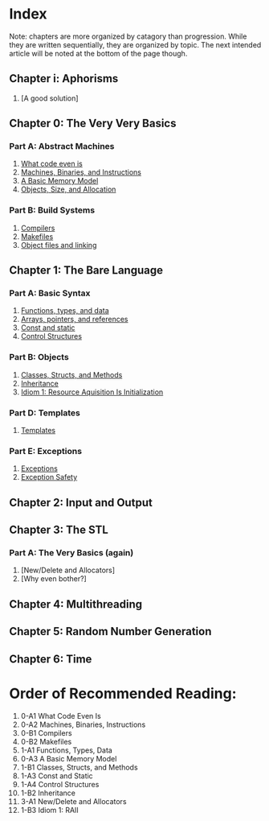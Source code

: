 # Index

Note: chapters are more organized by catagory than progression.
While they are written sequentially, they are organized by topic.
The next intended article will be noted at the bottom of the page though.

## Chapter i: Aphorisms
1. [A good solution]

## Chapter 0: The Very Very Basics
### Part A: Abstract Machines
1. [What code even is](Chapter0/A1.md)
2. [Machines, Binaries, and Instructions](Chapter0/A2.md)
3. [A Basic Memory Model](Chapter0/A3.md)
4. [Objects, Size, and Allocation](Chapter0/A4.md)

### Part B: Build Systems
1. [Compilers](Chapter0/B1.md)
2. [Makefiles](Chapter0/B2.md)
3. [Object files and linking](Chapter0/B3.md)

## Chapter 1: The Bare Language
### Part A: Basic Syntax
1. [Functions, types, and data](Chapter1/A1.md)
2. [Arrays, pointers, and references](Chapter1/A2)
3. [Const and static](Chapter1/A3.md)
4. [Control Structures](Chapter1/A4.md)

### Part B: Objects
1. [Classes, Structs, and Methods](Chapter1/B1.md)
2. [Inheritance](Chapter1/B2.md)
3. [Idiom 1: Resource Aquisition Is Initialization](Chapter1/B3.md)

### Part D: Templates
1. [Templates](Chapter1/D1.md)

### Part E: Exceptions
1. [Exceptions](Chapter1/E1.md)
2. [Exception Safety](Chapter2/E2.md)
## Chapter 2: Input and Output

## Chapter 3: The STL
### Part A: The Very Basics (again)
1. [New/Delete and Allocators]
2. [Why even bother?]

## Chapter 4: Multithreading

## Chapter 5: Random Number Generation

## Chapter 6: Time

# Order of Recommended Reading:
1.  0-A1 What Code Even Is
2.  0-A2 Machines, Binaries, Instructions
3.  0-B1 Compilers
4.  0-B2 Makefiles
5.  1-A1 Functions, Types, Data
6.  0-A3 A Basic Memory Model
7.  1-B1 Classes, Structs, and Methods
8.  1-A3 Const and Static
9.  1-A4 Control Structures
10. 1-B2 Inheritance
11. 3-A1 New/Delete and Allocators
11. 1-B3 Idiom 1: RAII
